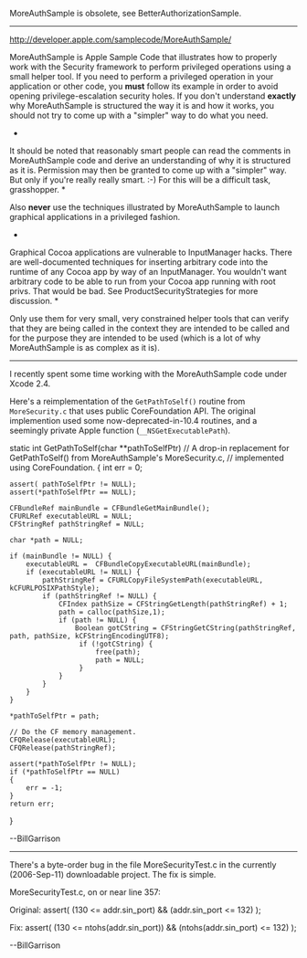 MoreAuthSample is obsolete, see BetterAuthorizationSample.

----

http://developer.apple.com/samplecode/MoreAuthSample/

MoreAuthSample is Apple Sample Code that illustrates how to properly work with the Security framework to perform privileged operations using a small helper tool.  If you need to perform a privileged operation in your application or other code, you **must** follow its example in order to avoid opening privilege-escalation security holes.  If you don't understand **exactly** why MoreAuthSample is structured the way it is and how it works, you should not try to come up with a "simpler" way to do what you need.

*
It should be noted that reasonably smart people can read the comments in MoreAuthSample code and derive an understanding of why it is structured as it is.  Permission may then be granted to come up with a "simpler" way.  But only if you're really really smart.  :-)  For this will be a difficult task, grasshopper.
*

Also **never** use the techniques illustrated by MoreAuthSample to launch graphical applications in a privileged fashion. 

*
Graphical Cocoa applications are vulnerable to InputManager hacks.  There are well-documented techniques for inserting arbitrary code into the runtime of any Cocoa app by way of an InputManager.  You wouldn't want arbitrary code to be able to run from your Cocoa app running with root privs.  That would be bad.  See ProductSecurityStrategies for more discussion.
*

Only use them for very small, very constrained helper tools that can verify that they are being called in the context they are intended to be called and for the purpose they are intended to be used (which is a lot of why MoreAuthSample is as complex as it is).

----
I recently spent some time working with the MoreAuthSample code under Xcode 2.4.  

Here's a reimplementation of the <code>GetPathToSelf()</code> routine from <code>MoreSecurity.c</code> that uses public CoreFoundation API.  The original implemention used some now-deprecated-in-10.4 routines, and a seemingly private Apple function (<code>__NSGetExecutablePath</code>).

    
static int GetPathToSelf(char **pathToSelfPtr)
	// A drop-in replacement for GetPathToSelf() from MoreAuthSample's MoreSecurity.c,
	// implemented using CoreFoundation.
{
	int err = 0;
	
	assert( pathToSelfPtr != NULL);
	assert(*pathToSelfPtr == NULL);
		
	CFBundleRef mainBundle = CFBundleGetMainBundle();
	CFURLRef executableURL = NULL;
	CFStringRef pathStringRef = NULL;
	
	char *path = NULL;
	
	if (mainBundle != NULL) {
		executableURL =  CFBundleCopyExecutableURL(mainBundle);
		if (executableURL != NULL) {
			pathStringRef = CFURLCopyFileSystemPath(executableURL, kCFURLPOSIXPathStyle);
			if (pathStringRef != NULL) {
				CFIndex pathSize = CFStringGetLength(pathStringRef) + 1;
				path = calloc(pathSize,1);
				if (path != NULL) {
					Boolean gotCString = CFStringGetCString(pathStringRef, path, pathSize, kCFStringEncodingUTF8);
					 if (!gotCString) {
						 free(path);
						 path = NULL;
					 }
				}
			}
		}
	}
	
	*pathToSelfPtr = path;
	
	// Do the CF memory management.
	CFQRelease(executableURL);
	CFQRelease(pathStringRef);

	assert(*pathToSelfPtr != NULL);
	if (*pathToSelfPtr == NULL)
	{
		err = -1;
	}
	return err;
}


--BillGarrison


----

There's a byte-order bug in the file MoreSecurityTest.c in the currently (2006-Sep-11) downloadable project.  The fix is simple.

MoreSecurityTest.c, on or near line 357:

Original:      assert( (130 <= addr.sin_port) && (addr.sin_port <= 132) );

Fix:     assert( (130 <= ntohs(addr.sin_port)) && (ntohs(addr.sin_port) <= 132) );

--BillGarrison
